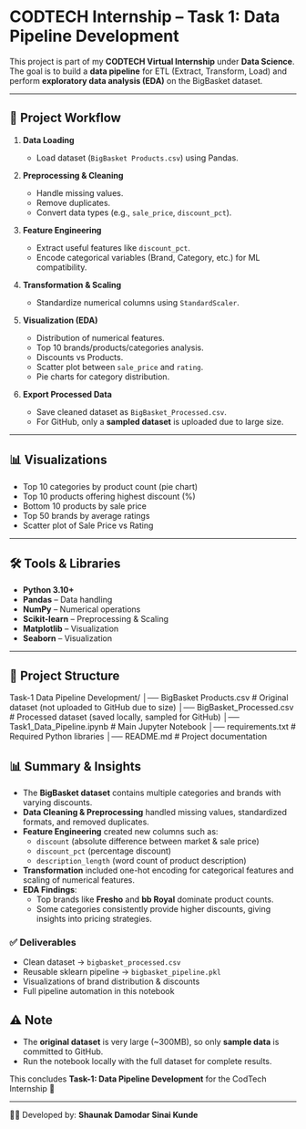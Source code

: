 # CODTECH Internship – Task 1: Data Pipeline Development  

This project is part of my **CODTECH Virtual Internship** under **Data Science**.  
The goal is to build a **data pipeline** for ETL (Extract, Transform, Load) and perform **exploratory data analysis (EDA)** on the BigBasket dataset.  

---

## 🚀 Project Workflow

1. **Data Loading**  
   - Load dataset (`BigBasket Products.csv`) using Pandas.  
   
2. **Preprocessing & Cleaning**  
   - Handle missing values.  
   - Remove duplicates.  
   - Convert data types (e.g., `sale_price`, `discount_pct`).  

3. **Feature Engineering**  
   - Extract useful features like `discount_pct`.  
   - Encode categorical variables (Brand, Category, etc.) for ML compatibility.  

4. **Transformation & Scaling**  
   - Standardize numerical columns using `StandardScaler`.  

5. **Visualization (EDA)**  
   - Distribution of numerical features.  
   - Top 10 brands/products/categories analysis.  
   - Discounts vs Products.  
   - Scatter plot between `sale_price` and `rating`.  
   - Pie charts for category distribution.  

6. **Export Processed Data**  
   - Save cleaned dataset as `BigBasket_Processed.csv`.  
   - For GitHub, only a **sampled dataset** is uploaded due to large size.  

---

## 📊 Visualizations

- Top 10 categories by product count (pie chart)  
- Top 10 products offering highest discount (%)  
- Bottom 10 products by sale price  
- Top 50 brands by average ratings  
- Scatter plot of Sale Price vs Rating  

---

## 🛠️ Tools & Libraries

- **Python 3.10+**  
- **Pandas** – Data handling  
- **NumPy** – Numerical operations  
- **Scikit-learn** – Preprocessing & Scaling  
- **Matplotlib** – Visualization  
- **Seaborn** – Visualization  

---

## 📂 Project Structure
Task-1 Data Pipeline Development/
│── BigBasket Products.csv # Original dataset (not uploaded to GitHub due to size)
│── BigBasket_Processed.csv # Processed dataset (saved locally, sampled for GitHub)
│── Task1_Data_Pipeline.ipynb # Main Jupyter Notebook
│── requirements.txt # Required Python libraries
│── README.md # Project documentation


## 📊 Summary & Insights

- The **BigBasket dataset** contains multiple categories and brands with varying discounts.  
- **Data Cleaning & Preprocessing** handled missing values, standardized formats, and removed duplicates.  
- **Feature Engineering** created new columns such as:
  - `discount` (absolute difference between market & sale price)  
  - `discount_pct` (percentage discount)  
  - `description_length` (word count of product description)  
- **Transformation** included one-hot encoding for categorical features and scaling of numerical features.  
- **EDA Findings**:
  - Top brands like **Fresho** and **bb Royal** dominate product counts.  
  - Some categories consistently provide higher discounts, giving insights into pricing strategies.  

### ✅ Deliverables
- Clean dataset → `bigbasket_processed.csv`  
- Reusable sklearn pipeline → `bigbasket_pipeline.pkl`  
- Visualizations of brand distribution & discounts  
- Full pipeline automation in this notebook  

## ⚠️ Note  

- The **original dataset** is very large (~300MB), so only **sample data** is committed to GitHub.  
- Run the notebook locally with the full dataset for complete results.  


This concludes **Task-1: Data Pipeline Development** for the CodTech Internship 🚀

---

👨‍💻 Developed by: **Shaunak Damodar Sinai Kunde**  
